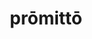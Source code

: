 ---
title: prōmittō
meaning: to promise
ch: nine
pos: verb
inf: prōmittere
secondppstem: prōmitt
infend: ere
conjugation: third
six: y
---
